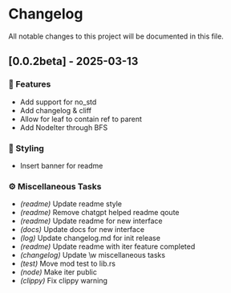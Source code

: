 # Changelog

All notable changes to this project will be documented in this file.

## [0.0.2beta] - 2025-03-13

### 🚀 Features

- Add support for no_std
- Add changelog & cliff
- Allow for leaf to contain ref to parent
- Add NodeIter<T> through BFS

### 🎨 Styling

- Insert banner for readme

### ⚙️ Miscellaneous Tasks

- *(readme)* Update readme style
- *(readme)* Remove chatgpt helped readme qoute
- *(readme)* Update readme for new interface
- *(docs)* Update docs for new interface
- *(log)* Update changelog.md for init release
- *(readme)* Update readme with iter feature completed
- *(changelog)* Update \w miscellaneous tasks
- *(test)* Move mod test to lib.rs
- *(node)* Make iter public
- *(clippy)* Fix clippy warning


